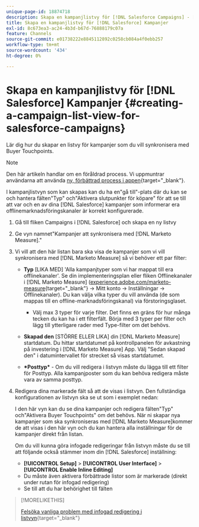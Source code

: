 ```yaml
---
unique-page-id: 18874718
description: Skapa en kampanjlistvy för [!DNL Salesforce Campaigns] - [!DNL Marketo Measure] - Produktdokumentation
title: Skapa en kampanjlistvy för [!DNL Salesforce] Kampanjer
exl-id: 8c673ea3-ac24-4b3d-b67d-76888179c07a
feature: Channels
source-git-commit: e01738222e8845112892c0258cb084a4f0ebb257
workflow-type: tm+mt
source-wordcount: '434'
ht-degree: 0%

---
```


# Skapa en kampanjlistvy för [!DNL Salesforce] Kampanjer {#creating-a-campaign-list-view-for-salesforce-campaigns}

Lär dig hur du skapar en listvy för kampanjer som du vill synkronisera med Buyer Touchpoints.

>[!NOTE]
>
>Den här artikeln handlar om en föråldrad process. Vi uppmuntrar användarna att använda [ny, förbättrad process i appen](/help/channel-tracking-and-setup/offline-channels/custom-campaign-sync.md){target="_blank"}.

I kampanjlistvyn som kan skapas kan du ha en&quot;gå till&quot;-plats där du kan se och hantera fälten&quot;Typ&quot; och&quot;Aktivera slutpunkter för köpare&quot; för att se till att var och en av dina [!DNL Salesforce] kampanjer som informerar era offlinemarknadsföringskanaler är korrekt konfigurerade.

1. Gå till fliken Campaigns i [!DNL Salesforce] och skapa en ny listvy
1. Ge vyn namnet&quot;Kampanjer att synkronisera med [!DNL Marketo Measure].&quot;
1. Vi vill att den här listan bara ska visa de kampanjer som vi vill synkronisera med [!DNL Marketo Measure] så vi behöver ett par filter:

   * **Typ** [LIKA MED] &#39;Alla kampanjtyper som vi har mappat till era offlinekanaler&#39;. Se din implementeringsplan eller fliken Offlinekanaler i [!DNL Marketo Measure] ([experience.adobe.com/marketo-measure](https://experience.adobe.com/marketo-measure){target="_blank"} -> Mitt konto -> Inställningar -> Offlinekanaler). Du kan välja vilka typer du vill använda (de som mappas till en offline-marknadsföringskanal) via förstoringsglaset.

      * Välj max 3 typer för varje filter. Det finns en gräns för hur många tecken du kan ha i ett filterfält. Börja med 3 typer per filter och lägg till ytterligare rader med Type-filter om det behövs.

   * **Skapad den** [STÖRRE ELLER LIKA] din [!DNL Marketo Measure] startdatum. Du hittar startdatumet på kontrollpanelen för avkastning på investering i [!DNL Marketo Measure] App. Välj &quot;Sedan skapad den&quot; i datumintervallet för strecket så visas startdatumet.
   * **&#42;Posttyp&#42;** - Om du vill redigera i listvyn måste du lägga till ett filter för Posttyp. Alla kampanjposter som du kan behöva redigera måste vara av samma posttyp.

1. Redigera dina markerade fält så att de visas i listvyn. Den fullständiga konfigurationen av listvyn ska se ut som i exemplet nedan:

   I den här vyn kan du se dina kampanjer och redigera fälten&quot;Typ&quot; och&quot;Aktivera Buyer Touchpoints&quot; om det behövs. När ni skapar nya kampanjer som ska synkroniseras med [!DNL Marketo Measure]kommer de att visas i den här vyn och du kan hantera alla inställningar för de kampanjer direkt från listan.

   Om du vill kunna göra infogade redigeringar från listvyn måste du se till att följande också stämmer inom din [!DNL Salesforce] inställning:

   * **[!UICONTROL Setup]** > **[!UICONTROL User Interface]** > **[!UICONTROL Enable Inline Editing]**
   * Du måste även aktivera förbättrade listor som är markerade (direkt under rutan för infogad redigering)
   * Se till att du har behörighet till fälten

>[!MORELIKETHIS]
>
>[Felsöka vanliga problem med infogad redigering i listvyn](http://help.salesforce.com/articleView?id=000003911&amp;language=en_US&amp;type=1){target="_blank"}
